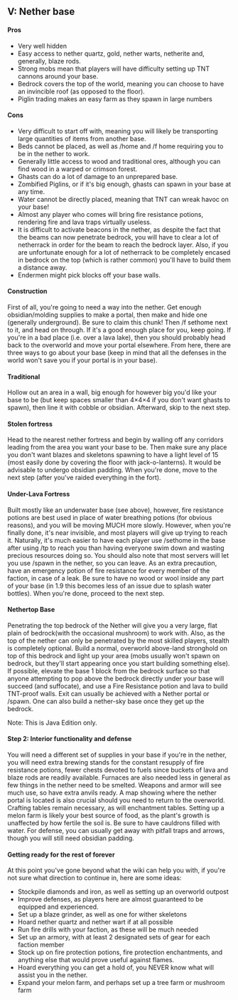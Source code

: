 ## V: Nether base
#### Pros
- Very well hidden
- Easy access to nether quartz, gold, nether warts, netherite and, generally, blaze rods.
- Strong mobs mean that players will have difficulty setting up TNT cannons around your base.
- Bedrock covers the top of the world, meaning you can choose to have an invincible roof (as opposed to the floor).
- Piglin trading makes an easy farm as they spawn in large numbers

#### Cons
- Very difficult to start off with, meaning you will likely be transporting large quantities of items from another base.
- Beds cannot be placed, as well as /home and /f home requiring you to be in the nether to work.
- Generally little access to wood and traditional ores, although you can find wood in a warped or crimson forest.
- Ghasts can do a lot of damage to an unprepared base.
- Zombified Piglins, or if it's big enough, ghasts can spawn in your base at any time.
- Water cannot be directly placed, meaning that TNT can wreak havoc on your base!
- Almost any player who comes will bring fire resistance potions, rendering fire and lava traps virtually useless.
- It is difficult to activate beacons in the nether, as despite the fact that the beams can now penetrate bedrock, you will have to clear a lot of netherrack in order for the beam to reach the bedrock layer. Also, if you are unfortunate enough for a lot of netherrack to be completely encased in bedrock on the top (which is rather common) you'll have to build them a distance away.
- Endermen might pick blocks off your base walls.

#### Construction
First of all, you're going to need a way into the nether. Get enough obsidian/molding supplies to make a portal, then make and hide one (generally underground). Be sure to claim this chunk! Then /f sethome next to it, and head on through. If it's a good enough place for you, keep going. If you're in a bad place (i.e. over a lava lake), then you should probably head back to the overworld and move your portal elsewhere. From here, there are three ways to go about your base (keep in mind that all the defenses in the world won't save you if your portal is in your base).

#### Traditional
Hollow out an area in a wall, big enough for however big you'd like your base to be (but keep spaces smaller than 4×4×4 if you don't want ghasts to spawn), then line it with cobble or obsidian. Afterward, skip to the next step.

#### Stolen fortress
Head to the nearest nether fortress and begin by walling off any corridors leading from the area you want your base to be. Then make sure any place you don't want blazes and skeletons spawning to have a light level of 15 (most easily done by covering the floor with jack-o-lanterns). It would be advisable to undergo obsidian padding. When you're done, move to the next step (after you've raided everything in the fort).

#### Under-Lava Fortress
Built mostly like an underwater base (see above), however, fire resistance potions are best used in place of water breathing potions (for obvious reasons), and you will be moving MUCH more slowly. However, when you're finally done, it's near invisible, and most players will give up trying to reach it. Naturally, it's much easier to have each player use /sethome in the base after using /tp to reach you than having everyone swim down and wasting precious resources doing so. You should also note that most servers will let you use /spawn in the nether, so you can leave. As an extra precaution, have an emergency potion of fire resistance for every member of the faction, in case of a leak. Be sure to have no wood or wool inside any part of your base (in 1.9 this becomes less of an issue due to splash water bottles). When you're done, proceed to the next step.

#### Nethertop Base
Penetrating the top bedrock of the Nether will give you a very large, flat plain of bedrock(with the occasional mushroom) to work with. Also, as the top of the nether can only be penetrated by the most skilled players, stealth is completely optional. Build a normal, overworld above-land stronghold on top of this bedrock and light up your area (mobs usually won't spawn on bedrock, but they'll start appearing once you start building something else). If possible, elevate the base 1 block from the bedrock surface so that anyone attempting to pop above the bedrock directly under your base will succeed (and suffocate), and use a Fire Resistance potion and lava to build TNT-proof walls. Exit can usually be achieved with a Nether portal or /spawn. One can also build a nether-sky base once they get up the bedrock.

Note: This is Java Edition only.

#### Step 2: Interior functionality and defense
You will need a different set of supplies in your base if you're in the nether, you will need extra brewing stands for the constant resupply of fire resistance potions, fewer chests devoted to fuels since buckets of lava and blaze rods are readily available. Furnaces are also needed less in general as few things in the nether need to be smelted. Weapons and armor will see much use, so have extra anvils ready. A map showing where the nether portal is located is also crucial should you need to return to the overworld. Crafting tables remain necessary, as will enchantment tables. Setting up a melon farm is likely your best source of food, as the plant's growth is unaffected by how fertile the soil is. Be sure to have cauldrons filled with water. For defense, you can usually get away with pitfall traps and arrows, though you will still need obsidian padding.

#### Getting ready for the rest of forever
At this point you've gone beyond what the wiki can help you with, if you're not sure what direction to continue in, here are some ideas:

- Stockpile diamonds and iron, as well as setting up an overworld outpost
- Improve defenses, as players here are almost guaranteed to be equipped and experienced.
- Set up a blaze grinder, as well as one for wither skeletons
- Hoard nether quartz and nether wart if at all possible
- Run fire drills with your faction, as these will be much needed
- Set up an armory, with at least 2 designated sets of gear for each faction member
- Stock up on fire protection potions, fire protection enchantments, and anything else that would prove useful against flames.
- Hoard everything you can get a hold of, you NEVER know what will assist you in the nether.
- Expand your melon farm, and perhaps set up a tree farm or mushroom farm

